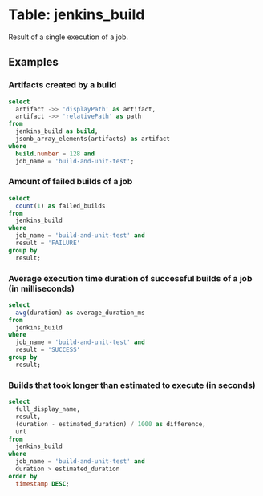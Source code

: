 # Table: jenkins_build

Result of a single execution of a job.

## Examples

### Artifacts created by a build

```sql
select
  artifact ->> 'displayPath' as artifact,
  artifact ->> 'relativePath' as path
from
  jenkins_build as build,
  jsonb_array_elements(artifacts) as artifact
where
  build.number = 128 and
  job_name = 'build-and-unit-test';
```

### Amount of failed builds of a job

```sql
select
  count(1) as failed_builds
from
  jenkins_build
where
  job_name = 'build-and-unit-test' and
  result = 'FAILURE'
group by
  result;
```

### Average execution time duration of successful builds of a job (in milliseconds)
```sql
select
  avg(duration) as average_duration_ms
from
  jenkins_build
where
  job_name = 'build-and-unit-test' and
  result = 'SUCCESS'
group by
  result;
```

### Builds that took longer than estimated to execute (in seconds)
```sql
select
  full_display_name,
  result,
  (duration - estimated_duration) / 1000 as difference,
  url
from
  jenkins_build
where
  job_name = 'build-and-unit-test' and
  duration > estimated_duration
order by
  timestamp DESC;
```
